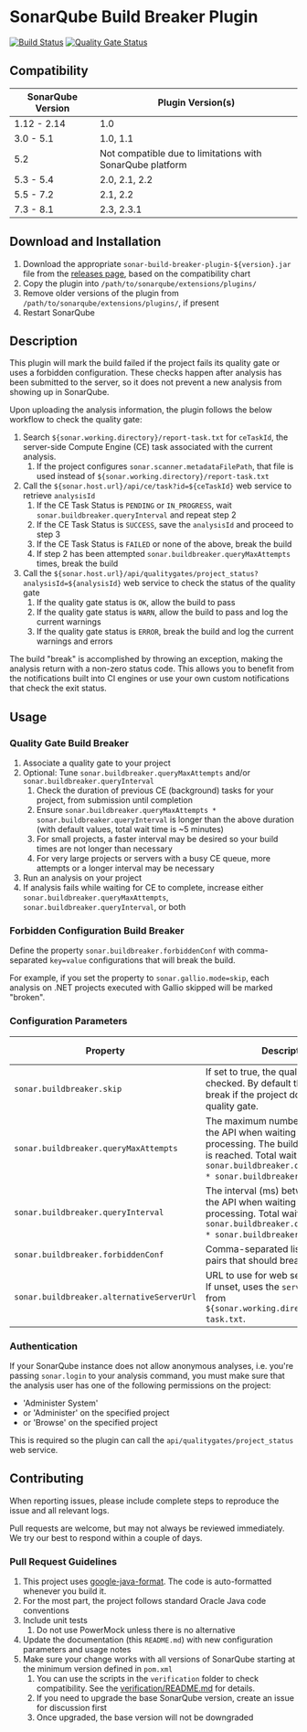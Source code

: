# SonarQube Build Breaker Plugin

[![Build Status](https://travis-ci.com/adnovum/sonar-build-breaker.svg?branch=master)](https://travis-ci.com/adnovum/sonar-build-breaker)
[![Quality Gate Status](https://sonarcloud.io/api/project_badges/measure?project=adnovum_sonar-build-breaker&metric=alert_status)](https://sonarcloud.io/dashboard?id=adnovum_sonar-build-breaker)

## Compatibility

| SonarQube Version | Plugin Version(s) |
|-------------------|-------------------|
| 1.12 - 2.14       | 1.0 |
| 3.0 - 5.1         | 1.0, 1.1 |
| 5.2               | Not compatible due to limitations with SonarQube platform |
| 5.3 - 5.4         | 2.0, 2.1, 2.2 |
| 5.5 - 7.2         | 2.1, 2.2 |
| 7.3 - 8.1         | 2.3, 2.3.1 |

## Download and Installation

1. Download the appropriate `sonar-build-breaker-plugin-${version}.jar` file from the [releases page](https://github.com/adnovum/sonar-build-breaker/releases), based on the compatibility chart
2. Copy the plugin into `/path/to/sonarqube/extensions/plugins/`
3. Remove older versions of the plugin from `/path/to/sonarqube/extensions/plugins/`, if present
4. Restart SonarQube

## Description

This plugin will mark the build failed if the project fails its quality gate or uses a forbidden configuration.  These
checks happen after analysis has been submitted to the server, so it does not prevent a new analysis from showing up in
SonarQube.

Upon uploading the analysis information, the plugin follows the below workflow to check the quality gate:

1. Search `${sonar.working.directory}/report-task.txt` for `ceTaskId`, the server-side Compute Engine (CE) task associated with the current analysis.
    1. If the project configures `sonar.scanner.metadataFilePath`, that file is used instead of `${sonar.working.directory}/report-task.txt`
2. Call the `${sonar.host.url}/api/ce/task?id=${ceTaskId}` web service to retrieve `analysisId`
    1. If the CE Task Status is `PENDING` or `IN_PROGRESS`, wait `sonar.buildbreaker.queryInterval` and repeat step 2
    2. If the CE Task Status is `SUCCESS`, save the `analysisId` and proceed to step 3
    3. If the CE Task Status is `FAILED` or none of the above, break the build
    4. If step 2 has been attempted `sonar.buildbreaker.queryMaxAttempts` times, break the build
3. Call the `${sonar.host.url}/api/qualitygates/project_status?analysisId=${analysisId}` web service to check the status of the quality gate
    1. If the quality gate status is `OK`, allow the build to pass
    2. If the quality gate status is `WARN`, allow the build to pass and log the current warnings
    3. If the quality gate status is `ERROR`, break the build and log the current warnings and errors

The build "break" is accomplished by throwing an exception, making the analysis return with a non-zero status code.
This allows you to benefit from the notifications built into CI engines or use your own custom notifications that check the
exit status.

## Usage

### Quality Gate Build Breaker

1. Associate a quality gate to your project
2. Optional: Tune `sonar.buildbreaker.queryMaxAttempts` and/or `sonar.buildbreaker.queryInterval`
    1. Check the duration of previous CE (background) tasks for your project, from submission until completion
    2. Ensure `sonar.buildbreaker.queryMaxAttempts * sonar.buildbreaker.queryInterval` is longer than the above duration (with default values, total wait time is ~5 minutes)
    3. For small projects, a faster interval may be desired so your build times are not longer than necessary
    4. For very large projects or servers with a busy CE queue, more attempts or a longer interval may be necessary
3. Run an analysis on your project
4. If analysis fails while waiting for CE to complete, increase either `sonar.buildbreaker.queryMaxAttempts`, `sonar.buildbreaker.queryInterval`, or both

### Forbidden Configuration Build Breaker

Define the property `sonar.buildbreaker.forbiddenConf` with comma-separated `key=value` configurations that will break
the build.

For example, if you set the property to `sonar.gallio.mode=skip`, each analysis on .NET projects executed with
Gallio skipped will be marked "broken".

### Configuration Parameters

| Property | Description | Default value | Example |
| -------- | ----------- | ------------- | ------- |
| `sonar.buildbreaker.skip` | If set to true, the quality gate is not checked.  By default the build will break if the project does not pass the quality gate. | `false` | |
| `sonar.buildbreaker.queryMaxAttempts` | The maximum number of queries to the API when waiting for report processing.  The build will break if this is reached.  Total wait time is `sonar.buildbreaker.queryMaxAttempts * sonar.buildbreaker.queryInterval`. | `30` | |
| `sonar.buildbreaker.queryInterval` | The interval (ms) between queries to the API when waiting for report processing.  Total wait time is `sonar.buildbreaker.queryMaxAttempts * sonar.buildbreaker.queryInterval`. | `10000` | |
| `sonar.buildbreaker.forbiddenConf` | Comma-separated list of `key=value` pairs that should break the build. | | `sonar.gallio.mode=skip` |
| `sonar.buildbreaker.alternativeServerUrl` | URL to use for web service requests. If unset, uses the `serverUrl` property from `${sonar.working.directory}/report-task.txt`. | | |

### Authentication

If your SonarQube instance does not allow anonymous analyses, i.e. you're passing `sonar.login` to your analysis command,
you must make sure that the analysis user has one of the following permissions on the project:
* 'Administer System'
* or 'Administer' on the specified project
* or 'Browse' on the specified project

This is required so the plugin can call the `api/qualitygates/project_status` web service.

## Contributing

When reporting issues, please include complete steps to reproduce the issue and all relevant logs.

Pull requests are welcome, but may not always be reviewed immediately. We try our best to respond within a couple of days.

### Pull Request Guidelines

1. This project uses [google-java-format](https://github.com/google/google-java-format). The code is auto-formatted whenever you build it.
2. For the most part, the project follows standard Oracle Java code conventions
3. Include unit tests
    1. Do not use PowerMock unless there is no alternative
4. Update the documentation (this `README.md`) with new configuration parameters and usage notes
5. Make sure your change works with all versions of SonarQube starting at the minimum version
   defined in `pom.xml`
    1. You can use the scripts in the `verification` folder to check compatibility. See the [verification/README.md](verification/README.md) for details.
    2. If you need to upgrade the base SonarQube version, create an issue for discussion first
    3. Once upgraded, the base version will not be downgraded
